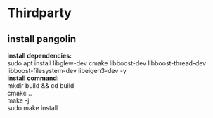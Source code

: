 # Thirdparty
## install pangolin
**install dependencies:**
  <br>sudo apt install libglew-dev cmake libboost-dev libboost-thread-dev libboost-filesystem-dev libeigen3-dev -y
<br>**install command:**
  <br>mkdir build && cd build
  <br>cmake ..
  <br>make -j
  <br>sudo make install

